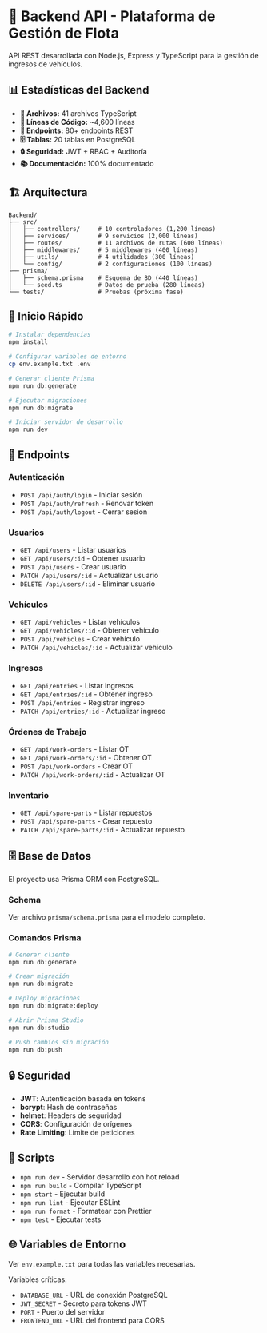 # 🚀 Backend API - Plataforma de Gestión de Flota

API REST desarrollada con Node.js, Express y TypeScript para la gestión de ingresos de vehículos.

## 📊 Estadísticas del Backend

- **📁 Archivos:** 41 archivos TypeScript
- **📝 Líneas de Código:** ~4,600 líneas
- **🔗 Endpoints:** 80+ endpoints REST
- **🗄️ Tablas:** 20 tablas en PostgreSQL
- **🔒 Seguridad:** JWT + RBAC + Auditoría
- **📚 Documentación:** 100% documentado

## 🏗️ Arquitectura

```
Backend/
├── src/
│   ├── controllers/     # 10 controladores (1,200 líneas)
│   ├── services/        # 9 servicios (2,000 líneas)
│   ├── routes/          # 11 archivos de rutas (600 líneas)
│   ├── middlewares/     # 5 middlewares (400 líneas)
│   ├── utils/           # 4 utilidades (300 líneas)
│   └── config/          # 2 configuraciones (100 líneas)
├── prisma/
│   ├── schema.prisma    # Esquema de BD (440 líneas)
│   └── seed.ts          # Datos de prueba (280 líneas)
└── tests/               # Pruebas (próxima fase)
```

## 🚀 Inicio Rápido

```bash
# Instalar dependencias
npm install

# Configurar variables de entorno
cp env.example.txt .env

# Generar cliente Prisma
npm run db:generate

# Ejecutar migraciones
npm run db:migrate

# Iniciar servidor de desarrollo
npm run dev
```

## 📡 Endpoints

### Autenticación
- `POST /api/auth/login` - Iniciar sesión
- `POST /api/auth/refresh` - Renovar token
- `POST /api/auth/logout` - Cerrar sesión

### Usuarios
- `GET /api/users` - Listar usuarios
- `GET /api/users/:id` - Obtener usuario
- `POST /api/users` - Crear usuario
- `PATCH /api/users/:id` - Actualizar usuario
- `DELETE /api/users/:id` - Eliminar usuario

### Vehículos
- `GET /api/vehicles` - Listar vehículos
- `GET /api/vehicles/:id` - Obtener vehículo
- `POST /api/vehicles` - Crear vehículo
- `PATCH /api/vehicles/:id` - Actualizar vehículo

### Ingresos
- `GET /api/entries` - Listar ingresos
- `GET /api/entries/:id` - Obtener ingreso
- `POST /api/entries` - Registrar ingreso
- `PATCH /api/entries/:id` - Actualizar ingreso

### Órdenes de Trabajo
- `GET /api/work-orders` - Listar OT
- `GET /api/work-orders/:id` - Obtener OT
- `POST /api/work-orders` - Crear OT
- `PATCH /api/work-orders/:id` - Actualizar OT

### Inventario
- `GET /api/spare-parts` - Listar repuestos
- `POST /api/spare-parts` - Crear repuesto
- `PATCH /api/spare-parts/:id` - Actualizar repuesto

## 🗄️ Base de Datos

El proyecto usa Prisma ORM con PostgreSQL.

### Schema
Ver archivo `prisma/schema.prisma` para el modelo completo.

### Comandos Prisma

```bash
# Generar cliente
npm run db:generate

# Crear migración
npm run db:migrate

# Deploy migraciones
npm run db:migrate:deploy

# Abrir Prisma Studio
npm run db:studio

# Push cambios sin migración
npm run db:push
```

## 🔒 Seguridad

- **JWT**: Autenticación basada en tokens
- **bcrypt**: Hash de contraseñas
- **helmet**: Headers de seguridad
- **CORS**: Configuración de orígenes
- **Rate Limiting**: Límite de peticiones

## 📝 Scripts

- `npm run dev` - Servidor desarrollo con hot reload
- `npm run build` - Compilar TypeScript
- `npm start` - Ejecutar build
- `npm run lint` - Ejecutar ESLint
- `npm run format` - Formatear con Prettier
- `npm test` - Ejecutar tests

## 🌐 Variables de Entorno

Ver `env.example.txt` para todas las variables necesarias.

Variables críticas:
- `DATABASE_URL` - URL de conexión PostgreSQL
- `JWT_SECRET` - Secreto para tokens JWT
- `PORT` - Puerto del servidor
- `FRONTEND_URL` - URL del frontend para CORS





